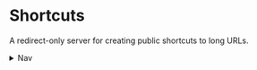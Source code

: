 # Shortcuts

A redirect-only server for creating public shortcuts to long URLs.

<details><summary>Nav</summary>

- [Home](https://cav.bar)
- [Docs](../../docs/README.md)
  - [Getting started](../../docs/getting-started.md)
  - [Routers](../../docs/routers.md)
  - [Endpoints](../../docs/endpoints.md)
  - [Request parsing](../../docs/request-parsing.md)
  - [Response resolution](../../docs/response-resolution.md)
  - [Context](../../docs/context.md)
  - [Error handling](../../docs/error-handling.md)
  - [Client fetch](../../docs/client-fetch.md)
  - [Assets](../../docs/assets.md)
  - [Bundles](../../docs/bundles.md)
  - [Web sockets](../../docs/web-sockets.md)
  - [API](../../docs/api.md)
- [Examples](../README.md)
  - [Blog](../blog): Markdown blogging
  - [Chat](../chat): Ephemeral chat rooms
  - 📍 [Shortcuts](../shortcuts): URL Shortening

</details>